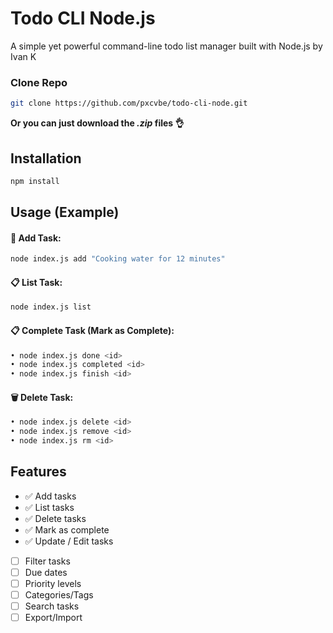 # Todo CLI Node.js

A simple yet powerful command-line todo list manager built with Node.js by Ivan K

### Clone Repo
```bash
git clone https://github.com/pxcvbe/todo-cli-node.git
```
**Or you can just download the _.zip_ files 👌**

## Installation
```bash
npm install
```

## Usage (Example)
#### 🚀 Add Task:
```bash
node index.js add "Cooking water for 12 minutes"
```
#### 📋 List Task:
```bash
node index.js list
```
#### 📋 Complete Task (Mark as Complete):
```bash
• node index.js done <id>
• node index.js completed <id>
• node index.js finish <id>
```
#### 🗑️ Delete Task:
```bash
• node index.js delete <id>
• node index.js remove <id>
• node index.js rm <id>
```

## Features
- ✅ Add tasks
- ✅ List tasks
- ✅ Delete tasks
- ✅ Mark as complete
- ✅ Update / Edit tasks
- [ ] Filter tasks
- [ ] Due dates
- [ ] Priority levels
- [ ] Categories/Tags
- [ ] Search tasks
- [ ] Export/Import